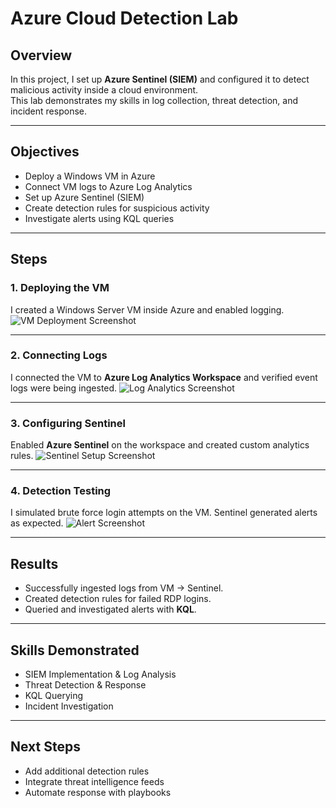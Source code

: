 # Azure Cloud Detection Lab

## Overview
In this project, I set up **Azure Sentinel (SIEM)** and configured it to detect malicious activity inside a cloud environment.  
This lab demonstrates my skills in log collection, threat detection, and incident response.

---

## Objectives
- Deploy a Windows VM in Azure
- Connect VM logs to Azure Log Analytics
- Set up Azure Sentinel (SIEM)
- Create detection rules for suspicious activity
- Investigate alerts using KQL queries

---

## Steps

### 1. Deploying the VM
I created a Windows Server VM inside Azure and enabled logging.
![VM Deployment Screenshot](../images/vm-deployment.png)

---

### 2. Connecting Logs
I connected the VM to **Azure Log Analytics Workspace** and verified event logs were being ingested.
![Log Analytics Screenshot](../images/log-analytics.png)

---

### 3. Configuring Sentinel
Enabled **Azure Sentinel** on the workspace and created custom analytics rules.
![Sentinel Setup Screenshot](../images/sentinel-setup.png)

---

### 4. Detection Testing
I simulated brute force login attempts on the VM. Sentinel generated alerts as expected.
![Alert Screenshot](../images/sentinel-alert.png)

---

## Results
- Successfully ingested logs from VM → Sentinel.  
- Created detection rules for failed RDP logins.  
- Queried and investigated alerts with **KQL**.  

---

## Skills Demonstrated
- SIEM Implementation & Log Analysis  
- Threat Detection & Response  
- KQL Querying  
- Incident Investigation  

---

## Next Steps
- Add additional detection rules  
- Integrate threat intelligence feeds  
- Automate response with playbooks  
